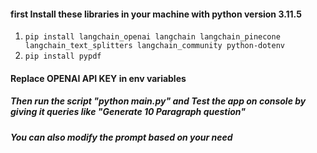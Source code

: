 #### first Install these libraries in your machine with python version 3.11.5

1. `pip install langchain_openai langchain langchain_pinecone langchain_text_splitters langchain_community python-dotenv`
2. `pip install pypdf`

#### Replace OPENAI API KEY in env variables

##### Then run the script "python main.py" and Test the app on console by giving it queries like "Generate 10 Paragraph question"

##### You can also modify the prompt based on your need
